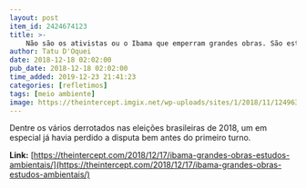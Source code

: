 ```yaml
---
layout: post
item_id: 2424674123
title: >-
    Não são os ativistas ou o Ibama que emperram grandes obras. São estudos ambientais mal feitos.
author: Tatu D'Oquei
date: 2018-12-18 02:02:00
pub_date: 2018-12-18 02:02:00
time_added: 2019-12-23 21:41:23
categories: [refletimos]
tags: [meio ambiente]
image: https://theintercept.imgix.net/wp-uploads/sites/1/2018/11/12496394-high-1542917501.jpeg?auto=compress%2Cformat&q=90&fit=crop&w=1200&h=800
---
```


Dentre os vários derrotados nas eleições brasileiras de 2018, um em especial já havia perdido a disputa bem antes do primeiro turno.

**Link:** [https://theintercept.com/2018/12/17/ibama-grandes-obras-estudos-ambientais/](https://theintercept.com/2018/12/17/ibama-grandes-obras-estudos-ambientais/)

